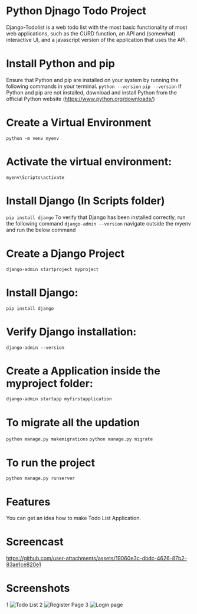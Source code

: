 # Python Djnago Todo Project
Django-Todolist is a web todo list with the most basic functionality of most web applications, such as the CURD function, an API and (somewhat) interactive UI, and a javascript version of the application that uses the API.

# Install Python and pip
Ensure that Python and pip are installed on your system by running the following commands in your terminal.
`python --version`
`pip --version`
If Python and pip are not installed, download and install Python from the official Python website (https://www.python.org/downloads/)

# Create a Virtual Environment
`python -m venv myenv`

# Activate the virtual environment:
`myenv\Scripts\activate`

# Install Django (In Scripts folder)
`pip install django`
To verify that Django has been installed correctly, run the following command `django-admin --version`
navigate  outside the myenv and run the below command

# Create a Django Project
`django-admin startproject myproject`

# Install Django:
`pip install django`

# Verify Django installation:
`django-admin --version`

# Create a Application inside the myproject folder:
`django-admin startapp myfirstapplication`

# To migrate all the updation
`python manage.py makemigrations`
`python manage.py migrate`

# To run the project
`python manage.py runserver`

# Features
You can get an idea how to make Todo List Application.

# Screencast
https://github.com/user-attachments/assets/19060e3c-dbdc-4626-87b2-83ae1ce820e1

# Screenshots

1
![Todo List](https://github.com/user-attachments/assets/6aafc649-ee88-4d97-be67-23a51cd6cf60)
2
![Register Page](https://github.com/user-attachments/assets/bf4f95d0-c301-4a56-a0b5-a340e798fa02)
3
![Login page](https://github.com/user-attachments/assets/1fb6fbc3-1f66-43fd-a7c6-62e69ca7a4b9)








